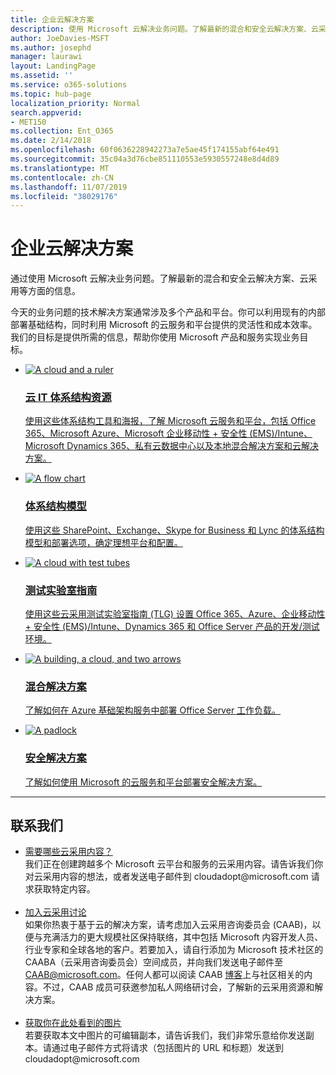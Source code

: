 ```yaml
---
title: 企业云解决方案
description: 使用 Microsoft 云解决业务问题。了解最新的混合和安全云解决方案、云采用等方面的信息。
author: JoeDavies-MSFT
ms.author: josephd
manager: laurawi
layout: LandingPage
ms.assetid: ''
ms.service: o365-solutions
ms.topic: hub-page
localization_priority: Normal
search.appverid:
- MET150
ms.collection: Ent_O365
ms.date: 2/14/2018
ms.openlocfilehash: 60f0636228942273a7e5ae45f174155abf64e491
ms.sourcegitcommit: 35c04a3d76cbe851110553e5930557248e8d4d89
ms.translationtype: MT
ms.contentlocale: zh-CN
ms.lasthandoff: 11/07/2019
ms.locfileid: "38029176"
---
```

<h1>企业云解决方案</h1>
<p>通过使用 Microsoft 云解决业务问题。了解最新的混合和安全云解决方案、云采用等方面的信息。</p>
<p>今天的业务问题的技术解决方案通常涉及多个产品和平台。你可以利用现有的内部部署基础结构，同时利用 Microsoft 的云服务和平台提供的灵活性和成本效率。我们的目标是提供所需的信息，帮助你使用 Microsoft 产品和服务实现业务目标。</p>
<ul class="cardsF panelContent">
    <li>
        <a href="/office365/enterprise/microsoft-cloud-it-architecture-resources">
        <div class="cardSize">
            <div class="cardPadding">
                <div class="card">
                    <div class="cardImageOuter">
                        <div class="cardImage">
                            <img src="https://docs.microsoft.com/office/media/icons/cloud-architecture2.svg" alt="A cloud and a ruler" />
                        </div>
                    </div>
                    <div class="cardText">
                        <h3>云 IT 体系结构资源</h3>
                <p>使用这些体系结构工具和海报，了解 Microsoft 云服务和平台，包括 Office 365、Microsoft Azure、Microsoft 企业移动性 + 安全性 (EMS)/Intune、Microsoft Dynamics 365、私有云数据中心以及本地混合解决方案和云解决方案。</p>
                    </div>
                </div>
            </div>
        </div>
        </a>
    </li> 
    <li>
        <a href="/office365/enterprise/architectural-models-for-sharepoint-exchange-skype-for-business-and-lync">
        <div class="cardSize">
            <div class="cardPadding">
                <div class="card">
                    <div class="cardImageOuter">
                        <div class="cardImage">
                            <img src="https://docs.microsoft.com/office/media/icons/process-flow.svg" alt="A flow chart" />
                        </div>
                    </div>
                    <div class="cardText">
                        <h3>体系结构模型</h3>
                <p>使用这些 SharePoint、Exchange、Skype for Business 和 Lync 的体系结构模型和部署选项，确定理想平台和配置。</p>
                    </div>
                </div>
            </div>
        </div>
        </a>
    </li>
    <li>
        <a href="/office365/enterprise/cloud-adoption-test-lab-guides-tlgs">
        <div class="cardSize">
            <div class="cardPadding">
                <div class="card">
                    <div class="cardImageOuter">
                        <div class="cardImage">
                            <img src="https://docs.microsoft.com/office/media/icons/cloud-devtest.svg" alt="A cloud with test tubes" />
                        </div>
                    </div>
                    <div class="cardText">
                        <h3>测试实验室指南</h3>
                <p>使用这些云采用测试实验室指南 (TLG) 设置 Office 365、Azure、企业移动性 + 安全性 (EMS)/Intune、Dynamics 365 和 Office Server 产品的开发/测试环境。</p>
                    </div>
                </div>
            </div>
        </div>
        </a>
    </li>
    <li>
        <a href="/office365/enterprise/hybrid-solutions">
        <div class="cardSize">
            <div class="cardPadding">
                <div class="card">
                    <div class="cardImageOuter">
                        <div class="cardImage">
                            <img src="https://docs.microsoft.com/office/media/icons/hybrid.svg" alt="A building, a cloud, and two arrows" />
                        </div>
                    </div>
                    <div class="cardText">
                        <h3>混合解决方案</h3>
                <p>了解如何在 Azure 基础架构服务中部署 Office Server 工作负载。</p>
                    </div>
                </div>
            </div>
        </div>
        </a>
    </li>
    <li>
        <a href="/office365/enterprise/security-solutions">
        <div class="cardSize">
            <div class="cardPadding">
                <div class="card">
                    <div class="cardImageOuter">
                        <div class="cardImage">
                            <img src="https://docs.microsoft.com/office/media/icons/lock-protected.svg" alt="A padlock" />
                        </div>
                    </div>
                    <div class="cardText">
                        <h3>安全解决方案</h3>
                <p>了解如何使用 Microsoft 的云服务和平台部署安全解决方案。</p>
                    </div>
                </div>
            </div>
        </div>
        </a>
    </li>
</ul>

---

<h2>联系我们</h2>
<ul>
    <li><a href="mailto:cloudadopt@microsoft.com?Subject=[Cloud%20Adoption%20Content%20Feedback]:%20">需要哪些云采用内容？</a><br>我们正在创建跨越多个 Microsoft 云平台和服务的云采用内容。请告诉我们你对云采用内容的想法，或者发送电子邮件到 cloudadopt@microsoft.com 请求获取特定内容。</li><br>
    <li><a href="https://aka.ms/caab">加入云采用讨论</a><br>如果你热衷于基于云的解决方案，请考虑加入云采用咨询委员会 (CAAB)，以便与充满活力的更大规模社区保持联络，其中包括 Microsoft 内容开发人员、行业专家和全球各地的客户。若要加入，请自行添加为 Microsoft 技术社区的 CAABA（云采用咨询委员会）空间成员，并向我们发送电子邮件至 <a href="mailto:caab@microsoft.com?Subject=I%20just%20joined%20the%20Cloud%20Adoption%20Advisory%20Board!">CAAB@microsoft.com</a>。任何人都可以阅读 CAAB <a href="https://blogs.technet.com/b/solutions_advisory_board/">博客</a>上与社区相关的内容。不过，CAAB 成员可获邀参加私人网络研讨会，了解新的云采用资源和解决方案。</li><br>
    <li><a href="mailto:cloudadopt@microsoft.com?subject=[Art%20Request]:%20">获取你在此处看到的图片</a><br>若要获取本文中图片的可编辑副本，请告诉我们，我们非常乐意给你发送副本。请通过电子邮件方式将请求（包括图片的 URL 和标题）发送到 cloudadopt@microsoft.com</li>
</ul>